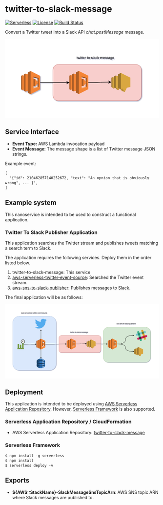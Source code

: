 # twitter-to-slack-message
[![Serverless](http://public.serverless.com/badges/v3.svg)](http://www.serverless.com)
[![License](https://img.shields.io/badge/License-BSD%202--Clause-orange.svg)](https://opensource.org/licenses/BSD-2-Clause)
[![Build Status](https://travis-ci.org/ServerlessOpsIO/twitter-to-slack-message.svg?branch=master)](https://travis-ci.org/ServerlessOpsIO/twitter-to-slack-message)

Convert a Twitter tweet into a Slack API _chat.postMessage_ message.

![System Architecture](/diagram.png?raw=true "System Architecture")

## Service Interface

* __Event Type:__ AWS Lambda invocation payload
* __Event Message:__ The message shape is a list of Twitter message JSON strings.

Example event:
```
[
  '{"id": 210462857140252672, "text": "An opnion that is obviously wrong", ... }',
]
```

## Example system

This nanoservice is intended to be used to construct a functional application.

### Twitter To Slack Publisher Application

This application searches the Twitter stream and publishes tweets matching a search term to Slack.

The application requires the following services.  Deploy them in the order listed below.

1. twitter-to-slack-message: This service
2. [aws-serverless-twitter-event-source](https://serverlessrepo.aws.amazon.com/applications/arn:aws:serverlessrepo:us-east-1:077246666028:applications~aws-serverless-twitter-event-source): Searched the Twitter event stream.
3. [aws-sns-to-slack-publisher](https://serverlessrepo.aws.amazon.com/applications/arn:aws:serverlessrepo:us-east-1:641494176294:applications~aws-sns-to-slack-publisher): Publishes messages to Slack.

The final application will be as follows:

![System Architecture](/twitter-to-slack-publisher.png?raw=true "Application Architecture")


## Deployment

This application is intended to be deployed using [AWS Serverless Application Repository](https://aws.amazon.com/serverless/serverlessrepo/).  However, [Serverless Framework](https://www.serverless.com) is also supported.

### Serverless Application Repository / CloudFormation

* AWS Serverless Application Repository: [twitter-to-slack-message](https://serverlessrepo.aws.amazon.com/applications/arn:aws:serverlessrepo:us-east-1:641494176294:applications~twitter-to-slack-message)

### Serverless Framework

```
$ npm install -g serverless
$ npm install
$ serverless deploy -v
```

## Exports

* __${AWS::StackName}-SlackMessageSnsTopicArn__: AWS SNS topic ARN where Slack messages are published to.
